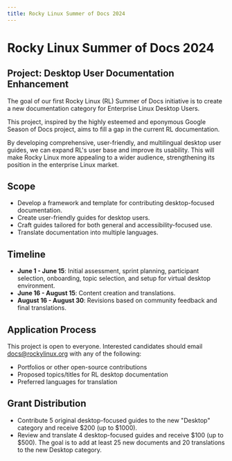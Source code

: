 ```yaml
---
title: Rocky Linux Summer of Docs 2024
---
```



# Rocky Linux Summer of Docs 2024

## Project: Desktop User Documentation Enhancement

The goal of our first Rocky Linux (RL) Summer of Docs initiative is to create a new documentation category for Enterprise Linux Desktop Users. 

This project, inspired by the highly esteemed and eponymous Google Season of Docs project, aims to fill a gap in the current RL documentation.

By developing comprehensive, user-friendly, and multilingual desktop user guides, we can expand RL's user base and improve its usability. This will make Rocky Linux more appealing to a wider audience, strengthening its position in the enterprise Linux market.

## Scope

- Develop a framework and template for contributing desktop-focused documentation.
- Create user-friendly guides for desktop users.
- Craft guides tailored for both general and accessibility-focused use.
- Translate documentation into multiple languages.

## Timeline

- **June 1 - June 15**: Initial assessment, sprint planning, participant selection, onboarding, topic selection, and setup for virtual desktop environment.
- **June 16 - August 15**: Content creation and translations.
- **August 16 - August 30**: Revisions based on community feedback and final translations.

## Application Process
This project is open to everyone. Interested candidates should email docs@rockylinux.org with any of the following:

- Portfolios or other open-source contributions
- Proposed topics/titles for RL desktop documentation
- Preferred languages for translation

## Grant Distribution

- Contribute 5 original desktop-focused guides to the new "Desktop" category and receive $200 (up to $1000).
- Review and translate 4 desktop-focused guides and receive $100 (up to $500).
The goal is to add at least 25 new documents and 20 translations to the new Desktop category.




